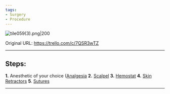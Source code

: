```yaml
---
tags:
- Surgery
- Procedure
---
```


![tile059(3).png\|200](/Procedures/Open%20&%20Close%20Surgery%20-%20Attachments/6718845db30472d958dd7bd6.png)

Original URL: https://trello.com/c/7QSR3wTZ

---

## Steps:

**1.** Anesthetic of your choice ([Analgesia](../Torso/Analgesia.md)
**2.** [Scalpel](../Items/Scalpel.md)
**3.** [Hemostat](../Items/Hemostat.md)
**4.** [Skin Retractors](../Items/Skin%20Retractors.md)
**5**. [Sutures](../Items/Sutures.md)

---

